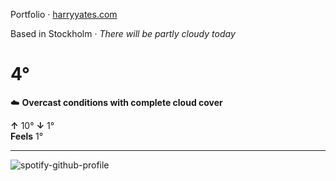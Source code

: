 Portfolio · [harryyates.com](https://harryyates.com)

<!-- WEATHER_START -->
Based in Stockholm · *There will be partly cloudy today*

# 4°
☁️ **Overcast conditions with complete cloud cover**

**↑** 10° **↓** 1°  
**Feels** 1°

---
<!-- WEATHER_END -->

<p align="left">
  <a>
    <img src="https://spotify-github-profile.kittinanx.com/api/view?uid=bigbello&cover_image=true&theme=natemoo-re&show_offline=true&background_color=121212&interchange=false&bar_color=53b14f&bar_color_cover=false" alt="spotify-github-profile">
  </a>
</p>